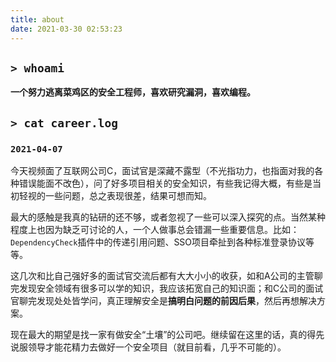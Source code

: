 ```yaml
---
title: about
date: 2021-03-30 02:53:23
---
```


## `> whoami`

**一个努力逃离菜鸡区的安全工程师，喜欢研究漏洞，喜欢编程。**

## `> cat career.log`

### `2021-04-07`

今天视频面了互联网公司C，面试官是深藏不露型（不光指功力，也指面对我的各种错误能面不改色），问了好多项目相关的安全知识，有些我记得大概，有些是当初轻视的一些问题，总之表现很差，结果可想而知。

最大的感触是我真的钻研的还不够，或者忽视了一些可以深入探究的点。当然某种程度上也因为缺乏可讨论的人，一个人做事总会错漏一些重要信息。比如：`DependencyCheck`插件中的传递引用问题、SSO项目牵扯到各种标准登录协议等等。

这几次和比自己强好多的面试官交流后都有大大小小的收获，如和A公司的主管聊完发现安全领域有很多可以学的知识，我应该拓宽自己的知识面；和C公司的面试官聊完发现处处皆学问，真正理解安全是**搞明白问题的前因后果**，然后再想解决方案。

现在最大的期望是找一家有做安全“土壤”的公司吧。继续留在这里的话，真的得先说服领导才能花精力去做好一个安全项目（就目前看，几乎不可能的）。